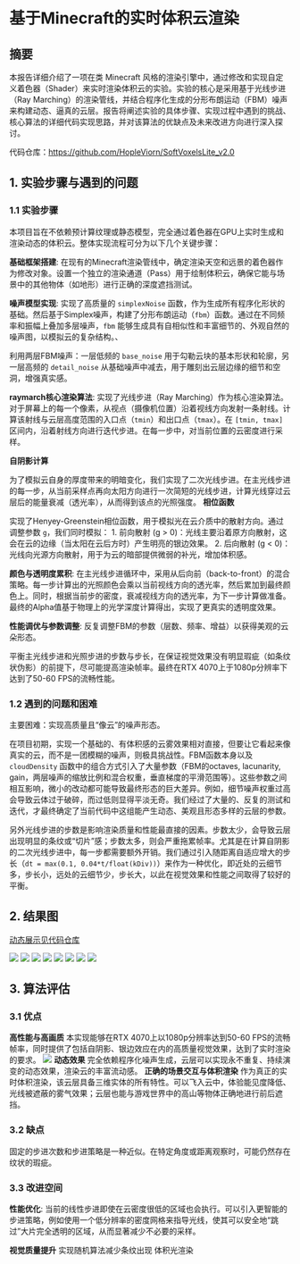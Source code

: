 # 基于**Minecraft的实时体积云渲染**

## 摘要

本报告详细介绍了一项在类 Minecraft 风格的渲染引擎中，通过修改和实现自定义着色器（Shader）来实时渲染体积云的实验。实验的核心是采用基于光线步进（Ray Marching）的渲染管线，并结合程序化生成的分形布朗运动（FBM）噪声来构建动态、逼真的云层。报告将阐述实验的具体步骤、实现过程中遇到的挑战、核心算法的详细代码实现思路，并对该算法的优缺点及未来改进方向进行深入探讨。


代码仓库：https://github.com/HopleViorn/SoftVoxelsLite_v2.0

## 1. 实验步骤与遇到的问题

### 1.1 实验步骤

本项目旨在不依赖预计算纹理或静态模型，完全通过着色器在GPU上实时生成和渲染动态的体积云。整体实现流程可分为以下几个关键步骤：

**基础框架搭建**: 
 在现有的Minecraft渲染管线中，确定渲染天空和远景的着色器作为修改对象。设置一个独立的渲染通道（Pass）用于绘制体积云，确保它能与场景中的其他物体（如地形）进行正确的深度遮挡测试。

**噪声模型实现**:
实现了高质量的 `simplexNoise` 函数，作为生成所有程序化形状的基础。然后基于Simplex噪声，构建了分形布朗运动（`fbm`）函数。通过在不同频率和振幅上叠加多层噪声，`fbm` 能够生成具有自相似性和丰富细节的、外观自然的噪声图，以模拟云的复杂结构。、

利用两层FBM噪声：一层低频的 `base_noise` 用于勾勒云块的基本形状和轮廓，另一层高频的 `detail_noise` 从基础噪声中减去，用于雕刻出云层边缘的细节和空洞，增强真实感。



**raymarch核心渲染算法**:
实现了光线步进（Ray Marching）作为核心渲染算法。对于屏幕上的每一个像素，从视点（摄像机位置）沿着视线方向发射一条射线。计算该射线与云层高度范围的入口点（`tmin`）和出口点（`tmax`）。在 `[tmin, tmax]` 区间内，沿着射线方向进行迭代步进。在每一步中，对当前位置的云密度进行采样。


**自阴影计算**

为了模拟云自身的厚度带来的明暗变化，我们实现了二次光线步进。在主光线步进的每一步，从当前采样点再向太阳方向进行一次简短的光线步进，计算光线穿过云层后的能量衰减（透光率），从而得到该点的光照强度。
**相位函数**

实现了Henyey-Greenstein相位函数，用于模拟光在云介质中的散射方向。通过调整参数 `g`，我们同时模拟：
    1. 前向散射 (g > 0)：光线主要沿着原方向散射，这会在云的边缘（当太阳在云后方时）产生明亮的银边效果。
    2. 后向散射 (g < 0)：光线向光源方向散射，用于为云的暗部提供微弱的补光，增加体积感。

**颜色与透明度累积**: 在主光线步进循环中，采用从后向前（back-to-front）的混合策略。每一步计算出的光照颜色会乘以当前视线方向的透光率，然后累加到最终颜色上。同时，根据当前步的密度，衰减视线方向的透光率，为下一步计算做准备。最终的Alpha值基于物理上的光学深度计算得出，实现了更真实的透明度效果。

**性能调优与参数调整**:
反复调整FBM的参数（层数、频率、增益）以获得美观的云朵形态。

平衡主光线步进和光照步进的步数与步长，在保证视觉效果没有明显瑕疵（如条纹状伪影）的前提下，尽可能提高渲染帧率。最终在RTX 4070上于1080p分辨率下达到了50-60 FPS的流畅性能。

### 1.2 遇到的问题和困难

主要困难：实现高质量且“像云”的噪声形态。

在项目初期，实现一个基础的、有体积感的云雾效果相对直接，但要让它看起来像真实的云，而不是一团模糊的噪声，则极具挑战性。FBM函数本身以及 `cloudDensity` 函数中的组合方式引入了大量参数（FBM的octaves, lacunarity, gain，两层噪声的缩放比例和混合权重，垂直梯度的平滑范围等）。这些参数之间相互影响，微小的改动都可能导致最终形态的巨大差异。例如，细节噪声权重过高会导致云体过于破碎，而过低则显得平淡无奇。我们经过了大量的、反复的测试和迭代，才最终确定了当前代码中这组能产生动态、美观且形态多样的云层的参数。

另外光线步进的步数是影响渲染质量和性能最直接的因素。步数太少，会导致云层出现明显的条纹或“切片”感；步数太多，则会严重拖累帧率。尤其是在计算自阴影的二次光线步进中，每一步都需要额外开销。我们通过引入随距离自适应增大的步长（`dt = max(0.1, 0.04*t/float(kDiv))`）来作为一种优化，即近处的云细节多，步长小，远处的云细节少，步长大，以此在视觉效果和性能之间取得了较好的平衡。

## 2. 结果图
[动态展示见代码仓库](https://github.com/HopleViorn/SoftVoxelsLite_v2.0)

![](10.png)
![](1.png)
![](3.png)
![](5.png)
![](6.png)
![](2.png)
![](8.png)
![](9.png)

## 3. 算法评估

### 3.1 优点

**高性能与高画质**
本实现能够在RTX 4070上以1080p分辨率达到50-60 FPS的流畅帧率，同时提供了包括自阴影、银边效应在内的高质量视觉效果，达到了实时渲染的要求。
![](4.png)
**动态效果**
完全依赖程序化噪声生成，云层可以实现永不重复、持续演变的动态效果，渲染云的丰富流动感。
**正确的场景交互与体积渲染**
作为真正的实时体积渲染，该云层具备三维实体的所有特性。可以飞入云中，体验能见度降低、光线被遮蔽的雾气效果；云层也能与游戏世界中的高山等物体正确地进行前后遮挡。

### 3.2 缺点

固定的步进次数和步进策略是一种近似。在特定角度或距离观察时，可能仍然存在纹状的瑕疵。

### 3.3 改进空间

**性能优化**:
当前的线性步进即使在云密度很低的区域也会执行。可以引入更智能的步进策略，例如使用一个低分辨率的密度网格来指导光线，使其可以安全地“跳过”大片完全透明的区域，从而显著减少不必要的采样。

**视觉质量提升**
实现随机算法减少条纹出现
体积光渲染